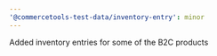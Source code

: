 ```yaml
---
'@commercetools-test-data/inventory-entry': minor
---
```


Added inventory entries for some of the B2C products
